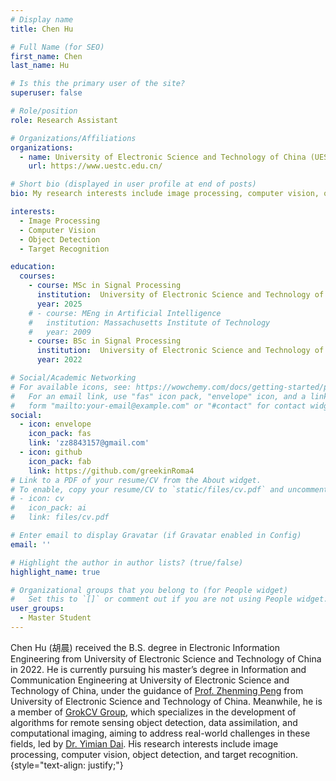 ```yaml
---
# Display name
title: Chen Hu

# Full Name (for SEO)
first_name: Chen
last_name: Hu

# Is this the primary user of the site?
superuser: false

# Role/position
role: Research Assistant

# Organizations/Affiliations
organizations:
  - name: University of Electronic Science and Technology of China (UESTC)
    url: https://www.uestc.edu.cn/

# Short bio (displayed in user profile at end of posts)
bio: My research interests include image processing, computer vision, object detection, and target recognition.

interests:
  - Image Processing
  - Computer Vision
  - Object Detection
  - Target Recognition

education:
  courses:
    - course: MSc in Signal Processing
      institution:  University of Electronic Science and Technology of China
      year: 2025
    # - course: MEng in Artificial Intelligence
    #   institution: Massachusetts Institute of Technology
    #   year: 2009
    - course: BSc in Signal Processing
      institution:  University of Electronic Science and Technology of China
      year: 2022

# Social/Academic Networking
# For available icons, see: https://wowchemy.com/docs/getting-started/page-builder/#icons
#   For an email link, use "fas" icon pack, "envelope" icon, and a link in the
#   form "mailto:your-email@example.com" or "#contact" for contact widget.
social:
  - icon: envelope
    icon_pack: fas
    link: 'zz8843157@gmail.com'
  - icon: github
    icon_pack: fab
    link: https://github.com/greekinRoma4
# Link to a PDF of your resume/CV from the About widget.
# To enable, copy your resume/CV to `static/files/cv.pdf` and uncomment the lines below.
# - icon: cv
#   icon_pack: ai
#   link: files/cv.pdf

# Enter email to display Gravatar (if Gravatar enabled in Config)
email: ''

# Highlight the author in author lists? (true/false)
highlight_name: true

# Organizational groups that you belong to (for People widget)
#   Set this to `[]` or comment out if you are not using People widget.
user_groups:
  - Master Student
---
```


Chen Hu (胡晨) received the B.S. degree in Electronic Information Engineering from University of Electronic Science and Technology of China in 2022. He is currently pursuing his master’s degree in Information and Communication Engineering at University of Electronic Science and Technology of China, under the guidance of [Prof. Zhenming Peng](https://scholar.google.com.hk/citations?user=9Znj1YoAAAAJ&hl=zh-CN) from  University of Electronic Science and Technology of China. Meanwhile, he is a member of [GrokCV Group](https://grokcv.ai/), which specializes in the development of algorithms for remote sensing object detection, data assimilation, and computational imaging, aiming to address real-world challenges in these fields, led by [Dr. Yimian Dai](https://scholar.google.com/citations?user=y5Ov6VAAAAAJ). His research interests include image processing, computer vision, object detection, and target recognition.
{style="text-align: justify;"}